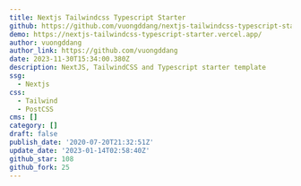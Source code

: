 ```yaml
---
title: Nextjs Tailwindcss Typescript Starter
github: https://github.com/vuongddang/nextjs-tailwindcss-typescript-starter
demo: https://nextjs-tailwindcss-typescript-starter.vercel.app/
author: vuongddang
author_link: https://github.com/vuongddang
date: 2023-11-30T15:34:00.380Z
description: NextJS, TailwindCSS and Typescript starter template
ssg:
  - Nextjs
css:
  - Tailwind
  - PostCSS
cms: []
category: []
draft: false
publish_date: '2020-07-20T21:32:51Z'
update_date: '2023-01-14T02:58:40Z'
github_star: 108
github_fork: 25
---
```

